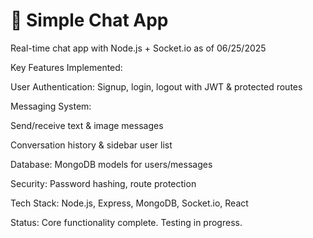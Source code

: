 # 💬 Simple Chat App

Real-time chat app with Node.js + Socket.io
as of 06/25/2025

Key Features Implemented:

User Authentication: Signup, login, logout with JWT & protected routes

Messaging System:

Send/receive text & image messages

Conversation history & sidebar user list

Database: MongoDB models for users/messages

Security: Password hashing, route protection

Tech Stack: Node.js, Express, MongoDB, Socket.io, React

Status: Core functionality complete. Testing in progress.
